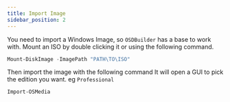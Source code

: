 ```yaml
---
title: Import Image
sidebar_position: 2
---
```


You need to import a Windows Image, so `OSDBuilder` has a base to work with.
Mount an ISO by double clicking it or using the following command.

```powershell
Mount-DiskImage -ImagePath "PATH\TO\ISO"
```

Then import the image with the following command
It will open a GUI to pick the edition you want. eg `Professional`

```powershell
Import-OSMedia
```
